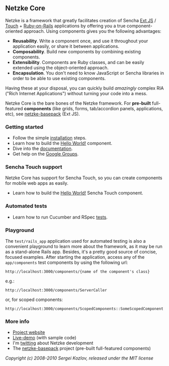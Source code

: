## Netzke Core

Netzke is a framework that greatly facilitates creation of Sencha [Ext JS](http://www.sencha.com/products/extjs/) / [Touch](http://www.sencha.com/products/touch/) + [Ruby-on-Rails](http://rubyonrails.org/) applications by offering you a true component-oriented approach. Using components gives you the following advantages:

* __Reusability__. Write a component once, and use it throughout your application easily, or share it between applications.
* __Composability__. Build new components by combining existing components.
* __Extensibility__. Components are Ruby classes, and can be easily extended using the object-oriented approach.
* __Encapsulation__. You don't need to know JavaScript or Sencha libraries in order to be able to use existing components.

Having these at your disposal, you can quickly build _amazingly_ complex RIA ("Rich Internet Applications") without turning your code into a mess.

Netzke Core is the bare bones of the Netzke framework. For **pre-built** full-featured **components** (like grids, forms, tab/accordion panels, applications, etc), see [netzke-basepack](http://github.com/skozlov/netzke-basepack) (Ext JS).

### Getting started

* Follow the simple [installation](https://github.com/skozlov/netzke-core/wiki/Installation) steps.
* Learn how to build the [Hello World!](https://github.com/skozlov/netzke-core/wiki/Hello-world-extjs) component.
* Dive into the [documentation](https://github.com/skozlov/netzke/wiki).
* Get help on the [Google Groups](http://groups.google.com/group/netzke).

### Sencha Touch support

Netzke Core has support for Sencha Touch, so you can create components for mobile web apps as easily.

* Learn how to build the [Hello World!](https://github.com/skozlov/netzke-core/wiki/Hello-world-touch) Sencha Touch component.

### Automated tests

* Learn how to run Cucumber and RSpec [tests](https://github.com/skozlov/netzke-core/wiki/Automated-testing).

### Playground

The `test/rails_app` application used for automated testing is also a convenient playground to learn more about the framework, as it may be run as a stand-alone Rails app. Besides, it's a pretty good source of concise, focused examples. After starting the application, access any of the `app/components` test components by using the following url:

    http://localhost:3000/components/{name of the component's class}

e.g.:

    http://localhost:3000/components/ServerCaller

or, for scoped components:

    http://localhost:3000/components/ScopedComponents::SomeScopedComponent

### More info
* [Project website](http://netzke.org)
* [Live-demo](http://demo.netzke.org) (with sample code)
* I'm [twitting](http://twitter.com/skozlov) about Netzke development
* The [netzke-basepack](https://github.com/skozlov/netzke-basepack) project (pre-built full-featured components)


*Copyright (c) 2008-2010 Sergei Kozlov, released under the MIT license*
